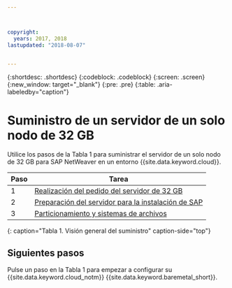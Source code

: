 ```yaml
---



copyright:
  years: 2017, 2018
lastupdated: "2018-08-07"


---
```


{:shortdesc: .shortdesc}
{:codeblock: .codeblock}
{:screen: .screen}
{:new_window: target="_blank"}
{:pre: .pre}
{:table: .aria-labeledby="caption"}

# Suministro de un servidor de un solo nodo de 32 GB

Utilice los pasos de la Tabla 1 para suministrar el servidor de un solo nodo de 32 GB para SAP NetWeaver en un entorno {{site.data.keyword.cloud}}.

| Paso | Tarea |
| --- | --- |
| 1 | [Realización del pedido del servidor de 32 GB](/docs/infrastructure/sap-netweaver-ms-qrg/ms-set-up-infrastructure-32GB.html) |
| 2 | [Preparación del servidor para la instalación de SAP](/docs/infrastructure/sap-netweaver-ms-qrg/ms-prepare-server-32GB.html) |
| 3 | [Particionamiento y sistemas de archivos](/docs/infrastructure/sap-netweaver-ms-qrg/ms-partition-32GB.html) |
{: caption="Tabla 1. Visión general del suministro" caption-side="top"} 

## Siguientes pasos

Pulse un paso en la Tabla 1 para empezar a configurar su {{site.data.keyword.cloud_notm}} {{site.data.keyword.baremetal_short}}.


